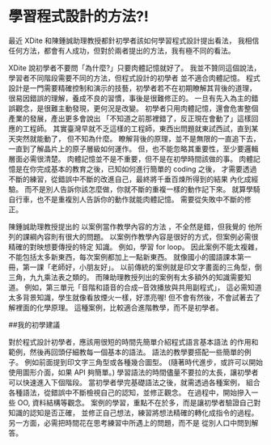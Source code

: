 # 學習程式設計的方法?!


最近 XDite 和陳鍾誠助理教授都針初學者該如何學習程式設計提出看法， 我相信任何方法，都會有人成功，但對於兩者提出的方法，我有極不同的看法。

XDite 說初學者不要問「為什麼?」只要肉體記憶就好了。 我並不贊同這個說法，學習者不同階段需要不同的方法，但程式設計的初學者 並不適合肉體記憶。 程式設計是一門需要精確控制和演示的技藝，初學者若不在初期瞭解其背後的道理， 很易因錯誤的理解，養成不良的習慣，事後是很難修正的。 一旦有先入為主的錯誤觀念，是很難主動發現，更何況是改變。 初學者只用肉體記憶，還會危害整個產業的發展，產出更多會說出 「不知道之前那裡錯了，反正現在會動了」這樣回應的工程師。 其實臺灣早就不乏這樣的工程師，東西出問題就東試西試，直到某天突然就能動了， 但不知為什麼。 瞭解背後的原理，並不是無限的一直追下去，一直到了解晶片上的原子層級如何運作。 但，也不能忽略其重要性，至少要邏輯層面必需很清楚。 肉體記憶並不是不重要，但不是在初學時間該做的事。 肉體記憶是在你完成基本的教育之後，已知如何進行簡單的 coding 之後， 才需要透過不斷的練習，從錯誤中不斷的改進自己，最終將千垂百煉所得到的結果 內化成經驗。 而不是別人告訴你該怎麼做，你就不斷的重複一樣的動作記下來。 就算學騎自行車，也不是重複別人告訴你的動作就能肉體記憶。 需要從失敗中不斷的修正。

陳鍾誠助理教授提出的 以案例當作教學內容的方法 ，不全然是錯，但我覺的 他所列的課綱內容則有很大的問題。 以案例作教學內容是很好的方式，但案例必需很精確的對映想要傳授的特定 知識。 例如，學習 for loop。 因此案例不能太複雜，不能包括太多新東西，每次案例都加上一點新東西。 就像國小的國語課本第一冊，第一課「老師好，小朋友好」。 以前傳統的案例就是印文字畫面的三角型，倒三角，九九乘法表之類的。 而陳助理教授列出的案例有太多額外的知識需要知道。 例如，第三單元「音階和語音的合成─音效播放與共用副程式」， 這必需知道太多背景知識，學生就像看放煙火一樣，好漂亮喔! 但不會有然後，不會試著去了解裡面的化學原理。 這種案例，比較適合進階教學，而不是初學者。

##我的初學建議

對於程式設計初學者，應該用很短的時間先簡單介紹程式語言基本語法 的作用和範例，然後再回頭仔細教每一個基本的語法。 語法的教學要搭配一些簡單的例子。 例如前面提到印文字三角型或各種幾合圖型。 (隨著時代進步，或許可以開始使用圖形介面，如果 API 夠簡單。) 學習語法的時間儘量不要拉的太長，讓初學者可以快速進入下個階段。 當初學者學完基礎語法之後，就需透過各種案例， 組合各種語法，從錯誤中不斷檢視自己的認知，並修正觀念。 在過程中，開始摻入一些 OO, 資料結構等觀念。 案例的學習，重點不在於多，而是讓初學者驗證自己對知識的認知是否正確， 並修正自己想法，練習將想法精確的轉化成指令的過程。 另一方面，必需把時間花在思考練習中所遇上的問題，而不是 從別人口中問到解答。